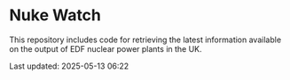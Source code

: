 # Nuke Watch

This repository includes code for retrieving the latest information available on the output of EDF nuclear power plants in the UK.

Last updated: 2025-05-13 06:22